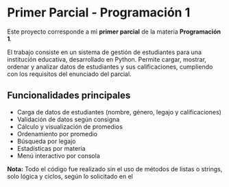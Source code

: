 # Primer Parcial - Programación 1

Este proyecto corresponde a mi **primer parcial** de la materia **Programación 1**.

El trabajo consiste en un sistema de gestión de estudiantes para una institución educativa, desarrollado en Python. Permite cargar, mostrar, ordenar y analizar datos de estudiantes y sus calificaciones, cumpliendo con los requisitos del enunciado del parcial.

## Funcionalidades principales

- Carga de datos de estudiantes (nombre, género, legajo y calificaciones)
- Validación de datos según consigna
- Cálculo y visualización de promedios
- Ordenamiento por promedio
- Búsqueda por legajo
- Estadísticas por materia
- Menú interactivo por consola

**Nota:** Todo el código fue realizado sin el uso de métodos de listas o strings, solo lógica y ciclos, según lo solicitado en el
